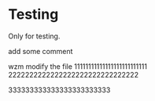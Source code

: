 # Testing
Only for testing.



add some comment



wzm modify the file
11111111111111111111111111
2222222222222222222222222222222


333333333333333333333333
